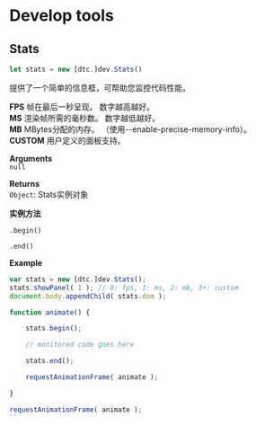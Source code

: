# Develop tools

## Stats

```js
let stats = new [dtc.]dev.Stats()
```
提供了一个简单的信息框，可帮助您监控代码性能。

**FPS** 帧在最后一秒呈现。 数字越高越好。  
**MS** 渲染帧所需的毫秒数。 数字越低越好。  
**MB** MBytes分配的内存。 （使用--enable-precise-memory-info）。  
**CUSTOM** 用户定义的面板支持。

**Arguments**  
  `null`

**Returns**  
  `Object`: Stats实例对象

**实例方法**

`.begin()`

`.end()`

**Example**

```js
var stats = new [dtc.]dev.Stats();
stats.showPanel( 1 ); // 0: fps, 1: ms, 2: mb, 3+: custom
document.body.appendChild( stats.dom );

function animate() {

	stats.begin();

	// monitored code goes here

	stats.end();

	requestAnimationFrame( animate );

}

requestAnimationFrame( animate );
``